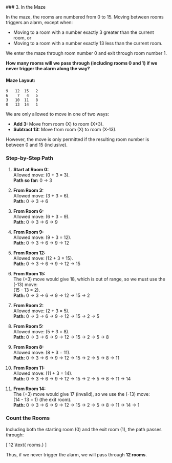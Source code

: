 <USER>
### 3. In the Maze

In the maze, the rooms are numbered from 0 to 15. Moving between rooms triggers an alarm, except when:

- Moving to a room with a number exactly 3 greater than the current room, or  
- Moving to a room with a number exactly 13 less than the current room.

We enter the maze through room number 0 and exit through room number 1.

**How many rooms will we pass through (including rooms 0 and 1) if we never trigger the alarm along the way?**

#### Maze Layout:

```
9   12  15   2
6    7   4   5
3   10  11   8
0   13  14   1
```

<ASSISTANT>
We are only allowed to move in one of two ways:

- **Add 3:** Move from room \(X\) to room \(X+3\).
- **Subtract 13:** Move from room \(X\) to room \(X-13\).

However, the move is only permitted if the resulting room number is between 0 and 15 (inclusive).

### Step-by-Step Path

1. **Start at Room 0:**  
   Allowed move: \(0 + 3 = 3\).  
   **Path so far:** 0 → 3

2. **From Room 3:**  
   Allowed move: \(3 + 3 = 6\).  
   **Path:** 0 → 3 → 6

3. **From Room 6:**  
   Allowed move: \(6 + 3 = 9\).  
   **Path:** 0 → 3 → 6 → 9

4. **From Room 9:**  
   Allowed move: \(9 + 3 = 12\).  
   **Path:** 0 → 3 → 6 → 9 → 12

5. **From Room 12:**  
   Allowed move: \(12 + 3 = 15\).  
   **Path:** 0 → 3 → 6 → 9 → 12 → 15

6. **From Room 15:**  
   The \(+3\) move would give 18, which is out of range, so we must use the \(-13\) move:  
   \(15 - 13 = 2\).  
   **Path:** 0 → 3 → 6 → 9 → 12 → 15 → 2

7. **From Room 2:**  
   Allowed move: \(2 + 3 = 5\).  
   **Path:** 0 → 3 → 6 → 9 → 12 → 15 → 2 → 5

8. **From Room 5:**  
   Allowed move: \(5 + 3 = 8\).  
   **Path:** 0 → 3 → 6 → 9 → 12 → 15 → 2 → 5 → 8

9. **From Room 8:**  
   Allowed move: \(8 + 3 = 11\).  
   **Path:** 0 → 3 → 6 → 9 → 12 → 15 → 2 → 5 → 8 → 11

10. **From Room 11:**  
    Allowed move: \(11 + 3 = 14\).  
    **Path:** 0 → 3 → 6 → 9 → 12 → 15 → 2 → 5 → 8 → 11 → 14

11. **From Room 14:**  
    The \(+3\) move would give 17 (invalid), so we use the \(-13\) move:  
    \(14 - 13 = 1\) (the exit room).  
    **Path:** 0 → 3 → 6 → 9 → 12 → 15 → 2 → 5 → 8 → 11 → 14 → 1

### Count the Rooms

Including both the starting room (0) and the exit room (1), the path passes through:

\[
12 \text{ rooms.}
\]

Thus, if we never trigger the alarm, we will pass through **12 rooms**.